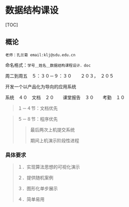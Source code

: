 # 数据结构课设

[TOC]

## 概论

`老师：孔兰菊	email:klj@sdu.edu.cn`

命名格式：`学号＿姓名＿数据结构课程设计．doc`

周二到周五　５：３０－９：３０　　２０３，　２０５

开发一个以产品化为导向的应用系统

系统　４０　文档　２０　　课堂报告　３０　　考勤　１０



> １－４节：文档优先

> ５－８节：程序优先
>
> > 最后两次上机提交系统
> >
> > 期间上机演示阶段性进程

### 具体要求

> １．实现算法思想的可视化演示
>
> ２．提供随机案例
>
> ３．图形化单步展示
>
> ４．简单易用